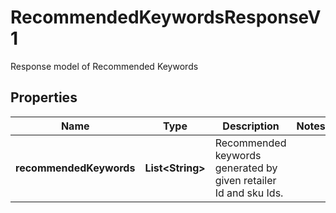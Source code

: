 

# RecommendedKeywordsResponseV1

Response model of Recommended Keywords

## Properties

| Name | Type | Description | Notes |
|------------ | ------------- | ------------- | -------------|
|**recommendedKeywords** | **List&lt;String&gt;** | Recommended keywords generated by given retailer Id and sku Ids. |  |



